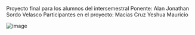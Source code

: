 Proyecto final para los alumnos del intersemestral 
Ponente: Alan Jonathan Sordo Velasco 
Participantes en el proyecto: Macias Cruz Yeshua Mauricio

![image](https://github.com/user-attachments/assets/49a7fc90-6b2a-4eea-9b9b-a3c4fed59c37)
